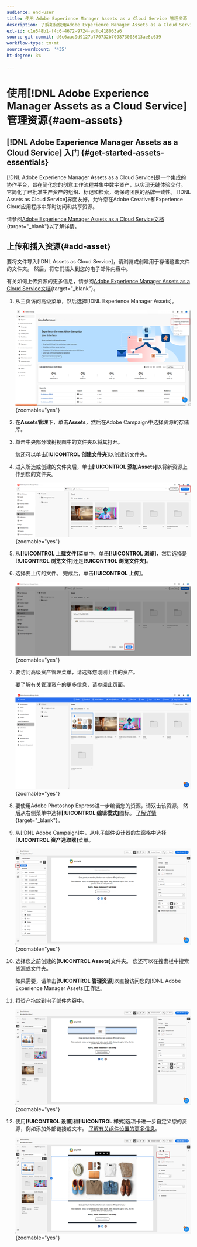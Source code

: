 ```yaml
---
audience: end-user
title: 使用 Adobe Experience Manager Assets as a Cloud Service 管理资源
description: 了解如何使用Adobe Experience Manager Assets as a Cloud Service管理资源
exl-id: c1e548b1-f4c6-4672-9724-edfc418063a6
source-git-commit: d6c6aac9d9127a770732b709873008613ae8c639
workflow-type: tm+mt
source-wordcount: '435'
ht-degree: 3%

---
```


# 使用[!DNL Adobe Experience Manager Assets as a Cloud Service]管理资源{#aem-assets}

## [!DNL Adobe Experience Manager Assets as a Cloud Service] 入门 {#get-started-assets-essentials}

[!DNL Adobe Experience Manager Assets as a Cloud Service]是一个集成的协作平台，旨在简化您的创意工作流程并集中数字资产，以实现无缝体验交付。 它简化了已批准生产资产的组织、标记和检索，确保跨团队的品牌一致性。 [!DNL Assets as Cloud Service]界面友好，允许您在Adobe Creative和Experience Cloud应用程序中即时访问和共享资源。

请参阅[Adobe Experience Manager Assets as a Cloud Service文档](https://experienceleague.adobe.com/docs/experience-manager-cloud-service/content/assets/home.html){target="_blank"}以了解详情。

## 上传和插入资源{#add-asset}

要将文件导入[!DNL Assets as Cloud Service]，请浏览或创建用于存储这些文件的文件夹。 然后，将它们插入到您的电子邮件内容中。

有关如何上传资源的更多信息，请参阅[Adobe Experience Manager Assets as a Cloud Service文档](https://experienceleague.adobe.com/docs/experience-manager-cloud-service/content/assets/assets-view/add-delete-assets-view.html){target="_blank"}。

1. 从主页访问高级菜单，然后选择[!DNL Experience Manager Assets]。

   ![显示Adobe Experience Manager Assets中高级菜单的屏幕截图](assets/assets_1.png){zoomable="yes"}

1. 在&#x200B;**Assets管理**&#x200B;下，单击&#x200B;**Assets**，然后在Adobe Campaign中选择资源的存储库。

1. 单击中央部分或树视图中的文件夹以将其打开。

   您还可以单击&#x200B;**[!UICONTROL 创建文件夹]**&#x200B;以创建新文件夹。

1. 进入所选或创建的文件夹后，单击&#x200B;**[!UICONTROL 添加Assets]**&#x200B;以将新资源上传到您的文件夹。

   ![显示Adobe Experience Manager Assets中的“添加Assets”选项的屏幕截图](assets/assets_2.png){zoomable="yes"}

1. 从&#x200B;**[!UICONTROL 上载文件]**&#x200B;菜单中，单击&#x200B;**[!UICONTROL 浏览]**，然后选择是&#x200B;**[!UICONTROL 浏览文件]**&#x200B;还是&#x200B;**[!UICONTROL 浏览文件夹]**。

1. 选择要上传的文件。 完成后，单击&#x200B;**[!UICONTROL 上传]**。

   ![显示Adobe Experience Manager Assets中文件上传过程的屏幕截图](assets/assets_3.png){zoomable="yes"}

1. 要访问高级资产管理菜单，请选择您刚刚上传的资产。

   要了解有关管理资产的更多信息，请参阅此[页面](https://experienceleague.adobe.com/docs/experience-manager-cloud-service/content/assets/assets-view/manage-organize-assets-view.html)。

   ![显示Adobe Experience Manager Assets中高级资源管理菜单的屏幕截图](assets/assets_4.png){zoomable="yes"}

1. 要使用Adobe Photoshop Express进一步编辑您的资源，请双击该资源。 然后从右侧菜单中选择&#x200B;**[!UICONTROL 编辑模式]**&#x200B;图标。 [了解详情](https://experienceleague.adobe.com/docs/experience-manager-cloud-service/content/assets/assets-view/edit-images-assets-view.html#edit-using-express){target="_blank"}。

1. 从[!DNL Adobe Campaign]中，从电子邮件设计器的左窗格中选择&#x200B;**[!UICONTROL 资产选取器]**&#x200B;菜单。

   ![显示Adobe Campaign中的“资产选取器”菜单的屏幕截图](assets/assets_6.png){zoomable="yes"}

1. 选择您之前创建的&#x200B;**[!UICONTROL Assets]**&#x200B;文件夹。 您还可以在搜索栏中搜索资源或文件夹。

   如果需要，请单击&#x200B;**[!UICONTROL 管理资源]**&#x200B;以直接访问您的[!DNL Adobe Experience Manager Assets]工作区。

1. 将资产拖放到电子邮件内容中。

   ![显示Adobe Campaign中资源的拖放功能的屏幕快照](assets/assets_5.png){zoomable="yes"}

1. 使用&#x200B;**[!UICONTROL 设置]**&#x200B;和&#x200B;**[!UICONTROL 样式]**&#x200B;选项卡进一步自定义您的资源，例如添加外部链接或文本。 [了解有关组件设置的更多信息](../email/content-components.md)。

   ![显示Adobe Campaign中的资源自定义选项的屏幕截图](assets/assets_7.png){zoomable="yes"}